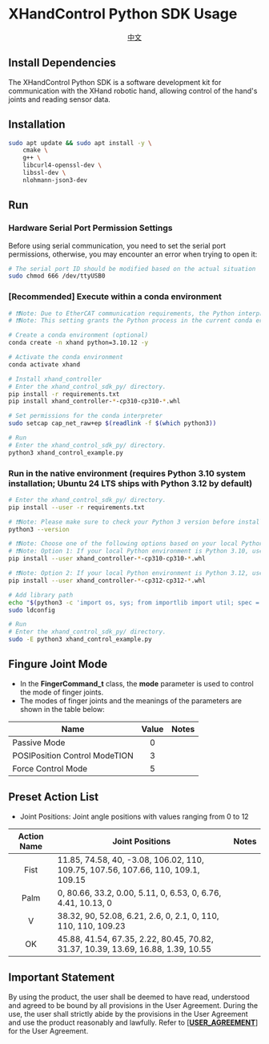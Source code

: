 # XHandControl Python SDK Usage

<p align="center">
  <a target="_blank" href="./README.zh-CN.md">中文</a>
</p>

## Install Dependencies
The XHandControl Python SDK is a software development kit for communication with the XHand robotic hand, allowing control of the hand's joints and reading sensor data.

## Installation 
```bash
sudo apt update && sudo apt install -y \
    cmake \
    g++ \
    libcurl4-openssl-dev \
    libssl-dev \
    nlohmann-json3-dev
```

## Run
### Hardware Serial Port Permission Settings
Before using serial communication, you need to set the serial port permissions, otherwise, you may encounter an error when trying to open it:
```bash
# The serial port ID should be modified based on the actual situation
sudo chmod 666 /dev/ttyUSB0
```

### [Recommended] Execute within a conda environment
```bash
# ❗❗Note: Due to EtherCAT communication requirements, the Python interpreter permissions in the conda environment need to be set.
# ❗❗Note: This setting grants the Python process in the current conda environment access to raw network sockets.

# Create a conda environment (optional)
conda create -n xhand python=3.10.12 -y

# Activate the conda environment
conda activate xhand

# Install xhand_controller
# Enter the xhand_control_sdk_py/ directory.
pip install -r requirements.txt
pip install xhand_controller-*-cp310-cp310-*.whl

# Set permissions for the conda interpreter
sudo setcap cap_net_raw+ep $(readlink -f $(which python3))

# Run
# Enter the xhand_control_sdk_py/ directory.
python3 xhand_control_example.py
```

### Run in the native environment (requires Python 3.10 system installation; Ubuntu 24 LTS ships with Python 3.12 by default)
```bash
# Enter the xhand_control_sdk_py/ directory.
pip install --user -r requirements.txt

# ❗❗Note: Please make sure to check your Python 3 version before installation
python3 --version

# ❗❗Note: Choose one of the following options based on your local Python environment: 
# ❗❗Note: Option 1: If your local Python environment is Python 3.10, use the following command
pip install --user xhand_controller-*-cp310-cp310-*.whl

# ❗❗Note: Option 2: If your local Python environment is Python 3.12, use the following command
pip install --user xhand_controller-*-cp312-cp312-*.whl

# Add library path
echo "$(python3 -c 'import os, sys; from importlib import util; spec = util.find_spec("xhand_controller"); print(os.path.dirname(spec.origin) if spec else "")')" | sudo tee /etc/ld.so.conf.d/xhand.conf
sudo ldconfig

# Run
# Enter the xhand_control_sdk_py/ directory.
sudo -E python3 xhand_control_example.py
```

## Fingure Joint Mode
- In the **FingerCommand_t** class, the **mode** parameter is used to control the mode of finger joints.
- The modes of finger joints and the meanings of the parameters are shown in the table below:

| Name   | Value   | Notes        |
|--------|:--------:|-------------|
| Passive Mode  | 0    |    |
| POSIPosition Control ModeTION  | 3    |    |
| Force Control Mode  | 5    |    |

## Preset Action List
* Joint Positions: Joint angle positions with values ranging from 0 to 12

|Action Name|Joint Positions|Notes|
|:---:|---|---|
|Fist|11.85, 74.58, 40, -3.08, 106.02, 110, 109.75, 107.56, 107.66, 110, 109.1, 109.15||
|Palm|0, 80.66, 33.2, 0.00, 5.11, 0, 6.53, 0, 6.76, 4.41, 10.13, 0||
|V|38.32, 90, 52.08, 6.21, 2.6, 0, 2.1, 0, 110, 110, 110, 109.23||
|OK|45.88, 41.54, 67.35, 2.22, 80.45, 70.82, 31.37, 10.39, 13.69, 16.88, 1.39, 10.55||


## Important Statement
By using the product, the user shall be deemed to have read, understood and agreed to be bound by all provisions in the User Agreement. During the use, the user shall strictly abide by the provisions in the User Agreement and use the product reasonably and lawfully. Refer to [<a target="_blank" href="./USER_AGREEMENT.md">**USER_AGREEMENT**</a>] for the User Agreement.